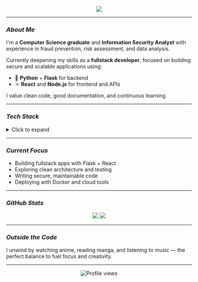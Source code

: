 <p align="center">
  <img src="https://readme-typing-svg.herokuapp.com/?lines=Hi,+I'm+Gabriel+Matozo;Infosec+Analyst+%26+Fullstack+Dev+in+Progress;Python+%7C+Flask+%7C+React+%7C+Node.js&center=true&width=500&height=50">
</p>

---

### *About Me*

I'm a **Computer Science graduate** and **Information Security Analyst** with experience in fraud prevention, risk assessment, and data analysis.

Currently deepening my skills as a **fullstack developer**, focused on building secure and scalable applications using:
- 🐍 **Python** + **Flask** for backend  
- ⚛️ **React** and **Node.js** for frontend and APIs

I value clean code, good documentation, and continuous learning.

---

### *Tech Stack*

<details>
<summary>Click to expand</summary>

**Languages**  
Python, JavaScript, TypeScript, Java, PHP, HTML, CSS

**Frameworks & Tools**  
Flask, Node.js, React, Git, Linux, Postman, Jira, Confluence

**Other**  
Basic vulnerability analysis, RESTful APIs, authentication, data validation

</details>

---

### *Current Focus*

- Building fullstack apps with Flask + React  
- Exploring clean architecture and testing  
- Writing secure, maintainable code  
- Deploying with Docker and cloud tools  

---

### *GitHub Stats*

<p align="center">
  <img src="https://github-readme-stats.vercel.app/api?username=GabrielMatozo&show_icons=true&theme=tokyonight&hide_border=true" />
  <img src="https://github-readme-streak-stats.herokuapp.com?user=GabrielMatozo&theme=tokyonight&hide_border=true" />
</p>

---

### *Outside the Code*

I unwind by watching anime, reading manga, and listening to music — the perfect balance to fuel focus and creativity.

---

<p align="center">
  <img src="https://komarev.com/ghpvc/?username=GabrielMatozo&style=flat-square&color=blue" alt="Profile views" />
</p>
